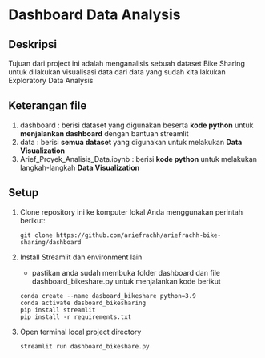 # Dashboard Data Analysis
## Deskripsi
Tujuan dari project ini adalah menganalisis sebuah dataset Bike Sharing untuk dilakukan visualisasi data dari data yang sudah kita lakukan Exploratory Data Analysis

## Keterangan file
1. dashboard : berisi dataset yang digunakan beserta **kode python** untuk **menjalankan dashboard** dengan bantuan streamlit
2. data : berisi **semua dataset** yang digunakan untuk melakukan **Data Visualization**
3. Arief_Proyek_Analisis_Data.ipynb : berisi **kode python** untuk melakukan langkah-langkah **Data Visualization**
   
## Setup
1. Clone repository ini ke komputer lokal Anda menggunakan perintah berikut:
   
   ```shell
   git clone https://github.com/ariefrachh/ariefrachh-bike-sharing/dashboard
   ```

2. Install Streamlit dan environment lain
   - pastikan anda sudah membuka folder dashboard dan file dashboard_bikeshare.py untuk menjalankan kode berikut

   ```shell
   conda create --name dasboard_bikeshare python=3.9
   conda activate dasboard_bikesharing
   pip install streamlit
   pip install -r requirements.txt
    ```
   
4. Open terminal local project directory

   ```shell
   streamlit run dashboard_bikeshare.py
   ```
